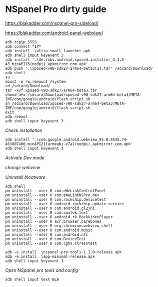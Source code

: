 # NSpanel Pro dirty guide

https://blakadder.com/nspanel-pro-sideload/

https://blakadder.com/android-panel-webview/

```
adb tcpip 5555
adb connect *IP*
adb install .\ultra-small-launcher.apk
adb shell input keyevent 3
adb install '.\de.robv.android.xposed.installer_3.1.5-43_minAPI15(nodpi)_apkmirror.com.apk'
adb push '.\xposed-v90-sdk27-arm64-beta3(1).tar' /sdcard/Download/
adb shell
su
mount -o rw,remount /system
cd /sdcard/Download/
tar -xvf xposed-v90-sdk27-arm64-beta3.tar
chmod a+x /sdcard/Download/xposed-v90-sdk27-arm64-beta3/META-INF/com/google/android/flash-script.sh
sh /sdcard/Download/xposed-v90-sdk27-arm64-beta3/META-INF/com/google/android/flash-script.sh
exit
adb reboot
adb shell input keyevent 3
```
*Check installation*
```
adb install '.\com.google.android.webview_95.0.4638.74-463807400_minAPI21(armeabi-v7a)(nodpi)_apkmirror.com.apk'
adb shell input keyevent 3
```
*Activate Dev mode*

*change webview*

*Uninstall bloatware*

```
adb shell
pm uninstall --user 0 com.eWeLinkControlPanel
pm uninstall --user 0 com.eWeLinkNSPro.dev
pm uninstall --user 0 com.rockchip.devicetest
pm uninstall --user 0 android.rockchip.update.service
pm uninstall --user 0 com.android.gl2jni
pm uninstall --user 0 com.smatek.test
pm uninstall --user 0 android.rk.RockVideoPlayer
pm uninstall --user 0 acr.browser.barebones
pm uninstall --user 0 org.chromium.webview_shell
pm uninstall --user 0 com.android.music
pm uninstall --user 0 com.android.nfc 
pm uninstall --user 0 com.DeviceTest
pm uninstall --user 0 com.cghs.stresstest
```
```
adb -e install .\nspanel-pro-tools-1.1.0-release.apk
adb -e install .\app-minimal-release.apk
adb shell input keyevent 3
```
*Open NSpanel pro tools and config*

```
adb shell input text BLA
```
